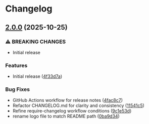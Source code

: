 # Changelog

## [2.0.0](https://github.com/HSLU-Exercise/scope-your-project-gruppe_7/compare/v1.0.2...v2.0.0) (2025-10-25)


### ⚠ BREAKING CHANGES

* Initial release

### Features

* Initial release ([4f33d7a](https://github.com/HSLU-Exercise/scope-your-project-gruppe_7/commit/4f33d7a96a70e19c31652cfd4cd9e43192c816ba))


### Bug Fixes

* GitHub Actions workflow for release notes ([4fac8c7](https://github.com/HSLU-Exercise/scope-your-project-gruppe_7/commit/4fac8c7e44864191f25b0bbaa0d83015af450a37))
* Refactor CHANGELOG.md for clarity and consistency ([11541c5](https://github.com/HSLU-Exercise/scope-your-project-gruppe_7/commit/11541c52243bef06b58c462ddb6b0351ecdfd0a7))
* Refine require-changelog workflow conditions ([9c1e53d](https://github.com/HSLU-Exercise/scope-your-project-gruppe_7/commit/9c1e53d10b798bf8667e39e683a2439015780cf3))
* rename logo file to match README path ([0ba9d34](https://github.com/HSLU-Exercise/scope-your-project-gruppe_7/commit/0ba9d340bab25c1ebbdd6944de7d766b67addc03))


